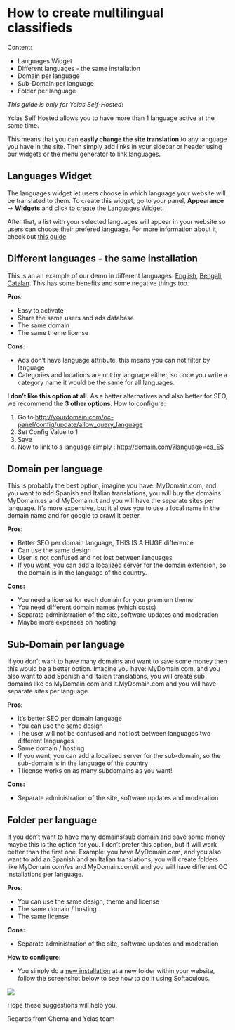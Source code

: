 # How to create multilingual classifieds

Content:
-   Languages Widget
-   Different languages - the same installation
-   Domain per language
-   Sub-Domain per language
-   Folder per language

*This guide is only for Yclas Self-Hosted!*

Yclas Self Hosted allows you to have more than 1 language active at the same time.

This means that you can  **easily change the site translation**  to any language you have in the site. Then simply add links in your sidebar or header using our widgets or the menu generator to link languages.

## Languages Widget

The languages widget let users choose in which language your website will be translated to them. To create this widget, go to your panel,  **Appearance**  ->  **Widgets**  and click to create the Languages Widget.

After that, a list with your selected languages will appear in your website so users can choose their prefered language. For more information about it, check out  [this guide](https://docs.yclas.com/languages-widget/).

## Different languages - the same installation

This is an an example of our demo in different languages:  [English](http://demo.yclas.com/?language=en_EN), [Bengali](http://demo.yclas.com/?language=bn_BD), [Catalan](http://demo.yclas.com/?language=ca_ES). This has some benefits and some negative things too.

**Pros**:

-   Easy to activate
-   Share the same users and ads database
-   The same domain
-   The same theme license

**Cons:**

-   Ads don’t have language attribute, this means you can not filter by language
-   Categories and locations are not by language either, so once you write a category name it would be the same for all languages.

**I don’t like this option at all**. As a better alternatives and also better for SEO, we recommend the  **3 other options**. How to configure:

1.  Go to http://yourdomain.com/oc-panel/config/update/allow_query_language
2.  Set Config Value to 1
3.  Save
4.  Now to link to a language simply : http://domain.com/?language=ca_ES

  

## Domain per language

This is probably the best option, imagine you have: MyDomain.com, and you want to add Spanish and Italian translations, you will buy the domains MyDomain.es and MyDomain.it and you will have the separate sites per language. It’s more expensive, but it allows you to use a local name in the domain name and for google to crawl it better.

**Pros**:

-   Better SEO per domain language, THIS IS A HUGE difference
-   Can use the same design
-   User is not confused and not lost between languages
-   If you want, you can add a localized server for the domain extension, so the domain is in the language of the country.

**Cons:**

-   You need a license for each domain for your premium theme
-   You need different domain names (which costs)
-   Separate administration of the site, software updates and moderation
-   Maybe more expenses on hosting

  

## Sub-Domain per language

If you don’t want to have many domains and want to save some money then this would be a better option. Imagine you have: MyDomain.com, and you also want to add Spanish and Italian translations, you will create sub domains like es.MyDomain.com and it.MyDomain.com and you will have separate sites per language.

**Pros**:

-   It’s better SEO per domain language
-   You can use the same design
-   The user will not be confused and not lost between languages two different languages
-   Same domain / hosting
-   If you want, you can add a localized server for the sub-domain, so the sub-domain is in the language of the country
-   1 license works on as many subdomains as you want!

**Cons:**

-   Separate administration of the site, software updates and moderation

  

## Folder per language

If you don’t want to have many domains/sub domain and save some money maybe this is the option for you. I don’t prefer this option, but it will work better than the first one. Example: you have MyDomain.com, and you also want to add an Spanish and an Italian translations, you will create folders like MyDomain.com/es and MyDomain.com/it and you will have different OC installations per language.

**Pros**:

-   You can use the same design, theme and license
-   The same domain / hosting
-   The same license

**Cons:**

-   Separate administration of the site, software updates and moderation

**How to configure:**

-   You simply do a  [new installation](https://docs.yclas.com/install-self-hosted/)  at a new folder within your website, follow the screenshot below to see how to do it using Softaculous.

![](https://raw.githubusercontent.com/yclas/guides/master/images/multilingual%20(1).png)

 Hope these suggestions will help you. 

Regards from Chema and Yclas team
